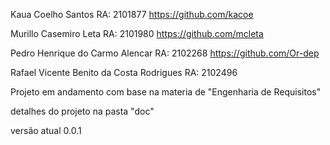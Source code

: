 Kaua Coelho Santos RA: 2101877
https://github.com/kacoe

Murillo Casemiro Leta RA: 2101980
https://github.com/mcleta

Pedro Henrique do Carmo Alencar RA: 2102268
https://github.com/Or-dep

Rafael Vicente Benito da Costa Rodrigues RA: 2102496


Projeto em andamento com base na materia de "Engenharia de Requisitos"

detalhes do projeto na pasta "doc"

versão atual 0.0.1
